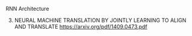RNN Architecture 

3. NEURAL MACHINE TRANSLATION BY JOINTLY LEARNING TO ALIGN AND TRANSLATE
https://arxiv.org/pdf/1409.0473.pdf
